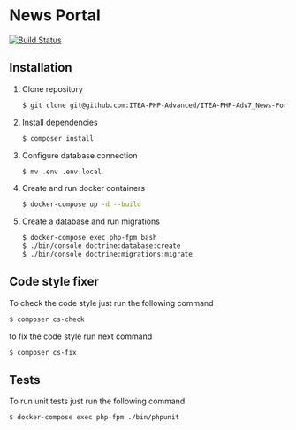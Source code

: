 # News Portal

[![Build Status](https://travis-ci.org/ITEA-PHP-Advanced/ITEA-PHP-Adv7_News-Portal.svg?branch=dev)](https://travis-ci.org/ITEA-PHP-Advanced/ITEA-PHP-Adv7_News-Portal)

## Installation

1. Clone repository

    ```sh
    $ git clone git@github.com:ITEA-PHP-Advanced/ITEA-PHP-Adv7_News-Portal.git
    ```
   
2. Install dependencies

    ```sh
    $ composer install
    ```

3. Configure database connection

    ```sh
    $ mv .env .env.local
    ```
   
4. Create and run docker containers

    ```sh
    $ docker-compose up -d --build
    ```
   
4. Create a database and run migrations

    ```sh
    $ docker-compose exec php-fpm bash
    $ ./bin/console doctrine:database:create
    $ ./bin/console doctrine:migrations:migrate
    ```   

## Code style fixer

To check the code style just run the following command


```bash
$ composer cs-check
```


to fix the code style run next command

```bash
$ composer cs-fix
```

Tests
-----

To run unit tests just run the following command

```bash
$ docker-compose exec php-fpm ./bin/phpunit
```
